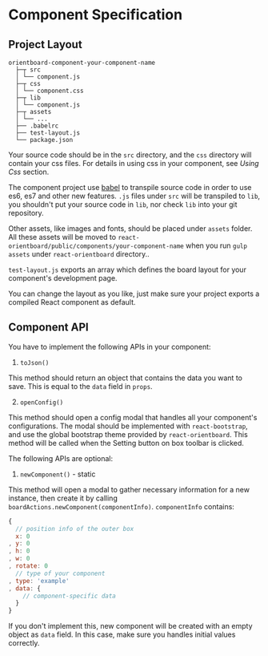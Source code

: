 # Component Specification

## Project Layout

```
orientboard-component-your-component-name
  ├─┬ src
  │ └── component.js
  ├─┬ css
  │ └── component.css
  ├─┬ lib
  │ └── component.js
  ├─┬ assets
  │ └── ...
  ├── .babelrc
  ├── test-layout.js
  └── package.json
```

Your source code should be in the `src` directory, and the `css` directory will contain your css files. For details in using css in your component, see *Using Css* section.

The component project use [babel](https://babeljs.io) to transpile source code in order to use es6, es7 and other new features. `.js` files under `src` will be transpiled to `lib`, you shouldn't put your source code in `lib`, nor check `lib` into your git repository.

Other assets, like images and fonts, should be placed under `assets` folder. All these assets will be moved to `react-orientboard/public/components/your-component-name` when you run `gulp assets` under `react-orientboard` directory..

`test-layout.js` exports an array which defines the board layout for your component's development page.

You can change the layout as you like, just make sure your project exports a compiled React component as default.

## Component API

You have to implement the following APIs in your component:

1. `toJson()`

  This method should return an object that contains the data you want to save. This is equal to the `data` field in `props`.

2. `openConfig()`

  This method should open a config modal that handles all your component's configurations. The modal should be implemented with `react-bootstrap`, and use the global bootstrap theme provided by `react-orientboard`. This method will be called when the Setting button on box toolbar is clicked.

The following APIs are optional:

1. `newComponent()` - static

  This method will open a modal to gather necessary information for a new instance, then create it by calling `boardActions.newComponent(componentInfo)`. `componentInfo` contains:

  ```js
  {
    // position info of the outer box
    x: 0
  , y: 0
  , h: 0
  , w: 0
  , rotate: 0
    // type of your component
  , type: 'example'
  , data: {
      // component-specific data
    }
  }
  ```

  If you don't implement this, new component will be created with an empty object as `data` field. In this case, make sure you handles initial values correctly.
